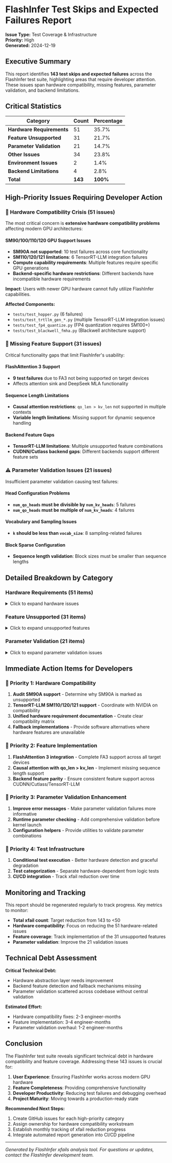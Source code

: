 # FlashInfer Test Skips and Expected Failures Report

**Issue Type:** Test Coverage & Infrastructure  
**Priority:** High  
**Generated:** 2024-12-19  

## Executive Summary

This report identifies **143 test skips and expected failures** across the FlashInfer test suite, highlighting areas that require developer attention. These issues span hardware compatibility, missing features, parameter validation, and backend limitations.

## Critical Statistics

| Category | Count | Percentage |
|----------|-------|------------|
| **Hardware Requirements** | 51 | 35.7% |
| **Feature Unsupported** | 31 | 21.7% |
| **Parameter Validation** | 21 | 14.7% |
| **Other Issues** | 34 | 23.8% |
| **Environment Issues** | 2 | 1.4% |
| **Backend Limitations** | 4 | 2.8% |
| **Total** | **143** | **100%** |

## High-Priority Issues Requiring Developer Action

### 🚨 Hardware Compatibility Crisis (51 issues)

The most critical concern is **extensive hardware compatibility problems** affecting modern GPU architectures:

#### SM90/100/110/120 GPU Support Issues
- **SM90A not supported**: 10 test failures across core functionality
- **SM110/120/121 limitations**: 6 TensorRT-LLM integration failures  
- **Compute capability requirements**: Multiple features require specific GPU generations
- **Backend-specific hardware restrictions**: Different backends have incompatible hardware requirements

**Impact**: Users with newer GPU hardware cannot fully utilize FlashInfer capabilities.

**Affected Components:**
- `tests/test_hopper.py` (6 failures)
- `tests/test_trtllm_gen_*.py` (multiple TensorRT-LLM integration issues)
- `tests/test_fp4_quantize.py` (FP4 quantization requires SM100+)
- `tests/test_blackwell_fmha.py` (Blackwell architecture support)

### 🔧 Missing Feature Support (31 issues)

Critical functionality gaps that limit FlashInfer's usability:

#### FlashAttention 3 Support
- **9 test failures** due to FA3 not being supported on target devices
- Affects attention sink and DeepSeek MLA functionality

#### Sequence Length Limitations  
- **Causal attention restrictions**: `qo_len > kv_len` not supported in multiple contexts
- **Variable length limitations**: Missing support for dynamic sequence handling

#### Backend Feature Gaps
- **TensorRT-LLM limitations**: Multiple unsupported feature combinations
- **CUDNN/Cutlass backend gaps**: Different backends support different feature sets

### ⚠️ Parameter Validation Issues (21 issues)

Insufficient parameter validation causing test failures:

#### Head Configuration Problems
- **`num_qo_heads` must be divisible by `num_kv_heads`**: 5 failures
- **`num_qo_heads` must be multiple of `num_kv_heads`**: 4 failures

#### Vocabulary and Sampling Issues  
- **`k` should be less than `vocab_size`**: 8 sampling-related failures

#### Block Sparse Configuration
- **Sequence length validation**: Block sizes must be smaller than sequence lengths

## Detailed Breakdown by Category

### Hardware Requirements (51 items)

<details>
<summary>Click to expand hardware issues</summary>

| Issue | Count | Files Affected |
|-------|-------|----------------|
| SM90A is not supported | 10 | `test_hopper.py`, `test_hopper_fp8_attention.py`, `test_jit_example.py` |
| trtllm-gen does not support SM110/SM120/SM121 GPUs | 6 | `test_attention_sink_blackwell.py`, `test_trtllm_gen_*.py` |
| PDL is only available for Hopper and later GPUs | 7 | `test_activation.py`, `test_norm.py` |
| Nvfp4 Requires compute capability >= 10 and CUDA >= 12.8 | 6 | `test_fp4_quantize.py` |
| only SM100A and SM110A are supported | 3 | `test_blackwell_fmha.py` |
| XQA is only supported on SM90 GPUs | 2 | `test_xqa.py` |

</details>

### Feature Unsupported (31 items)

<details>
<summary>Click to expand unsupported features</summary>

| Issue | Count | Files Affected |
|-------|-------|----------------|
| FA3 is not supported on this device | 9 | `test_attention_sink.py`, `test_deepseek_mla.py` |
| qo_len > kv_len and causal is not supported | 5 | `test_batch_prefill_kernels.py`, `test_blackwell_fmha.py`, `test_single_prefill.py` |
| qo_len > kv_len not supported for causal attention | 3 | `test_deepseek_mla.py` |
| Mnnvl memory is not supported on this platform | 3 | `test_mnnvl_*.py` |

</details>

### Parameter Validation (21 items)

<details>
<summary>Click to expand parameter validation issues</summary>

| Issue | Count | Files Affected |
|-------|-------|----------------|
| k should be less than vocab_size | 8 | `test_logits_processor.py`, `test_sampling.py` |
| num_qo_heads must be divisible by num_kv_heads | 5 | `test_block_sparse.py`, `test_hopper.py` |
| num_qo_heads must be a multiple of num_kv_heads | 4 | `test_non_contiguous_*.py` |

</details>

## Immediate Action Items for Developers

### 🎯 Priority 1: Hardware Compatibility
1. **Audit SM90A support** - Determine why SM90A is marked as unsupported
2. **TensorRT-LLM SM110/120/121 support** - Coordinate with NVIDIA on compatibility
3. **Unified hardware requirement documentation** - Create clear compatibility matrix
4. **Fallback implementations** - Provide software alternatives where hardware features are unavailable

### 🎯 Priority 2: Feature Implementation  
1. **FlashAttention 3 integration** - Complete FA3 support across all target devices
2. **Causal attention with qo_len > kv_len** - Implement missing sequence length support
3. **Backend feature parity** - Ensure consistent feature support across CUDNN/Cutlass/TensorRT-LLM

### 🎯 Priority 3: Parameter Validation Enhancement
1. **Improve error messages** - Make parameter validation failures more informative
2. **Runtime parameter checking** - Add comprehensive validation before kernel launch
3. **Configuration helpers** - Provide utilities to validate parameter combinations

### 🎯 Priority 4: Test Infrastructure
1. **Conditional test execution** - Better hardware detection and graceful degradation
2. **Test categorization** - Separate hardware-dependent from logic tests
3. **CI/CD integration** - Track xfail reduction over time

## Monitoring and Tracking

This report should be regenerated regularly to track progress. Key metrics to monitor:

- **Total xfail count**: Target reduction from 143 to <50
- **Hardware compatibility**: Focus on reducing the 51 hardware-related issues
- **Feature coverage**: Track implementation of the 31 unsupported features
- **Parameter validation**: Improve the 21 validation issues

## Technical Debt Assessment

**Critical Technical Debt:**
- Hardware abstraction layer needs improvement
- Backend feature detection and fallback mechanisms missing
- Parameter validation scattered across codebase without central validation

**Estimated Effort:**
- Hardware compatibility fixes: 2-3 engineer-months
- Feature implementation: 3-4 engineer-months  
- Parameter validation overhaul: 1-2 engineer-months

## Conclusion

The FlashInfer test suite reveals significant technical debt in hardware compatibility and feature coverage. Addressing these 143 issues is crucial for:

1. **User Experience**: Ensuring FlashInfer works across modern GPU hardware
2. **Feature Completeness**: Providing comprehensive functionality
3. **Developer Productivity**: Reducing test failures and debugging overhead
4. **Project Maturity**: Moving towards a production-ready state

**Recommended Next Steps:**
1. Create GitHub issues for each high-priority category
2. Assign ownership for hardware compatibility workstream
3. Establish monthly tracking of xfail reduction progress
4. Integrate automated report generation into CI/CD pipeline

---

*Generated by FlashInfer xfails analysis tool. For questions or updates, contact the FlashInfer development team.*